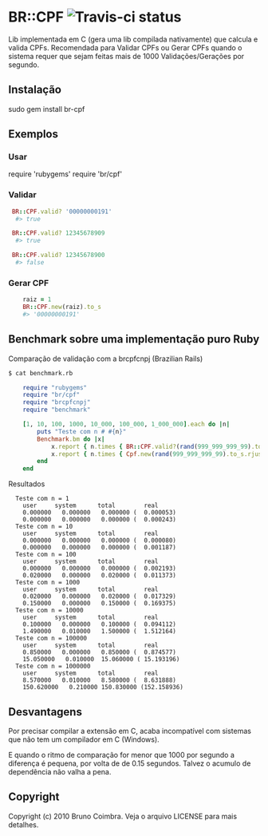 # BR::CPF ![Travis-ci status](https://secure.travis-ci.org/bbcoimbra/br-cnpj.png?branch#master)

Lib implementada em C (gera uma lib compilada nativamente) que calcula e valida CPFs.
Recomendada para Validar CPFs ou Gerar CPFs quando o sistema requer que sejam feitas mais de 1000 Validações/Gerações por segundo.

## Instalação

 sudo gem install br-cpf

## Exemplos

### Usar
 require 'rubygems'
 require 'br/cpf'

### Validar

```ruby
 BR::CPF.valid? '00000000191'
  #> true

 BR::CPF.valid? 12345678909
  #> true

 BR::CPF.valid? 12345678900
  #> false
```

### Gerar CPF

```ruby
	raiz = 1
	BR::CPF.new(raiz).to_s
	#> '00000000191'
```

## Benchmark sobre uma implementação puro Ruby
Comparação de validação com a brcpfcnpj (Brazilian Rails)

```bash
$ cat benchmark.rb
```

```ruby
	require "rubygems"
	require "br/cpf"
	require "brcpfcnpj"
	require "benchmark"

	[1, 10, 100, 1000, 10_000, 100_000, 1_000_000].each do |n|
		puts "Teste com n # #{n}"
		Benchmark.bm do |x|
			x.report { n.times { BR::CPF.valid?(rand(999_999_999_99).to_s.rjust(11, '0')) } }
			x.report { n.times { Cpf.new(rand(999_999_999_99).to_s.rjust(11, '0')).valido? } }
		end
	end
```

Resultados

```
  Teste com n = 1
    user     system      total        real
    0.000000   0.000000   0.000000 (  0.000053)
    0.000000   0.000000   0.000000 (  0.000243)
  Teste com n = 10
    user     system      total        real
    0.000000   0.000000   0.000000 (  0.000080)
    0.000000   0.000000   0.000000 (  0.001187)
  Teste com n = 100
    user     system      total        real
    0.000000   0.000000   0.000000 (  0.002193)
    0.020000   0.000000   0.020000 (  0.011373)
  Teste com n = 1000
    user     system      total        real
    0.020000   0.000000   0.020000 (  0.017329)
    0.150000   0.000000   0.150000 (  0.169375)
  Teste com n = 10000
    user     system      total        real
    0.100000   0.000000   0.100000 (  0.094112)
    1.490000   0.010000   1.500000 (  1.512164)
  Teste com n = 100000
    user     system      total        real
    0.850000   0.000000   0.850000 (  0.874577)
    15.050000   0.010000  15.060000 ( 15.193196)
  Teste com n = 1000000
    user     system      total        real
    8.570000   0.010000   8.580000 (  8.631888)
    150.620000   0.210000 150.830000 (152.158936)
```

## Desvantagens
Por precisar compilar a extensão em C, acaba incompatível com sistemas que não tem um compilador em C (Windows).

E quando o ritmo de comparação for menor que 1000 por segundo a diferença é pequena, por volta de de 0.15 segundos. Talvez o acumulo de dependência não valha a pena.

## Copyright

Copyright (c) 2010 Bruno Coimbra. Veja o arquivo LICENSE para mais detalhes.

